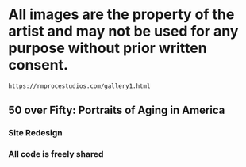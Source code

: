 # All images are the property of the artist and may not be used for any purpose without prior written consent.
`https://rmprocestudios.com/gallery1.html`

## 50 over Fifty: Portraits of Aging in America
### Site Redesign
### All code is freely shared 
